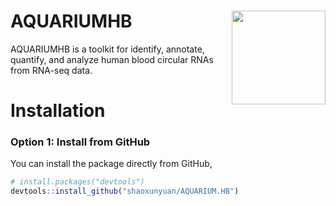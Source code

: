 # AQUARIUMHB <img src="./vignettes/images/logo.png" align = "right" width = "150" />

AQUARIUMHB is a toolkit for identify, annotate, quantify, and analyze human blood circular RNAs from RNA-seq data.

# Installation
### Option 1: Install from GitHub

You can install the package directly from GitHub,
```r
# install.packages("devtools")
devtools::install_github("shaoxunyuan/AQUARIUM.HB")
```

